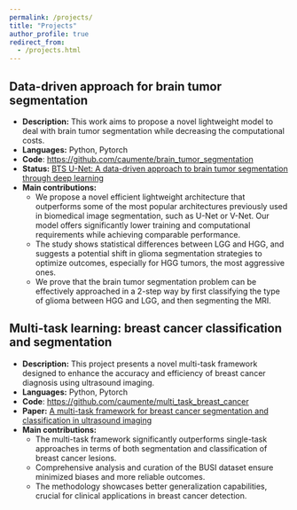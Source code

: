 ```yaml
---
permalink: /projects/
title: "Projects"
author_profile: true
redirect_from:
  - /projects.html
---
```



## Data-driven approach for brain tumor segmentation

- **Description:** This work aims to propose a novel lightweight model to deal with brain tumor segmentation while decreasing the computational costs.
- **Languages:** Python, Pytorch
- **Code**: https://github.com/caumente/brain_tumor_segmentation
- **Status:** [BTS U-Net: A data-driven approach to brain tumor segmentation through deep learning](https://doi.org/10.1016/j.bspc.2025.107490)
- **Main contributions:**
  - We propose a novel efficient lightweight architecture that outperforms some of the most popular architectures previously used in biomedical image segmentation, such as U-Net or V-Net. Our model offers significantly lower training and computational requirements while achieving comparable performance.
  - The study shows statistical differences between LGG and HGG, and suggests a potential shift in glioma segmentation strategies to optimize outcomes, especially for HGG tumors, the most aggressive ones.
  - We prove that the brain tumor segmentation problem can be effectively approached in a 2-step way by first classifying the type of glioma between HGG and LGG, and then segmenting the MRI.


## Multi-task learning: breast cancer classification and segmentation

- **Description:** This project presents a novel multi-task framework designed to enhance the accuracy and efficiency of breast cancer diagnosis using ultrasound imaging.
- **Languages:** Python, Pytorch
- **Code**: https://github.com/caumente/multi_task_breast_cancer
- **Paper:** [A multi-task framework for breast cancer segmentation and classification in ultrasound imaging](https://doi.org/10.1016/j.cmpb.2024.108540)
- **Main contributions:**
  - The multi-task framework significantly outperforms single-task approaches in terms of both segmentation and classification of breast cancer lesions.
  - Comprehensive analysis and curation of the BUSI dataset ensure minimized biases and more reliable outcomes.
  - The methodology showcases better generalization capabilities, crucial for clinical applications in breast cancer detection.